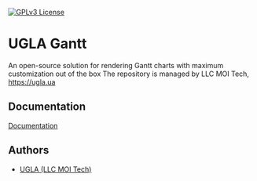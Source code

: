 [![GPLv3 License](https://img.shields.io/badge/License-GPL%20v3-yellow.svg)](https://opensource.org/license/gpl-3-0)

# UGLA Gantt

An open-source solution for rendering Gantt charts with maximum customization out of the box
The repository is managed by LLC MOI Tech, https://ugla.ua


## Documentation

[Documentation](https://docs.gantt.ugla.ua)


## Authors

- [UGLA (LLC MOI Tech)](https://ugla.ua)

